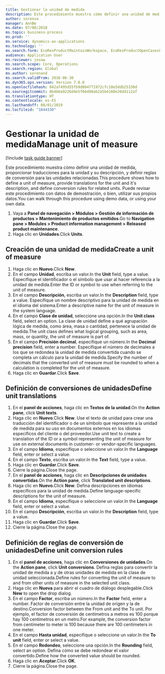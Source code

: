 ```yaml
---
title: Gestionar la unidad de medida
description: Este procedimiento muestra cómo definir una unidad de medida, proporcionar traducciones para la unidad y su descripción, y definir reglas de conversión para las unidades relacionadas.
author: sorenva
manager: AnnBe
ms.date: 07/08/2018
ms.topic: business-process
ms.prod: ''
ms.service: dynamics-ax-applications
ms.technology: ''
ms.search.form: EcoResProductMaintainWorkspace, EcoResProductOpenCasesFormPart, UnitOfMeasure, UnitOfMeasureReportingTranslation, UnitOfMeasureTranslation, UnitOfMeasureConversion, UnitOfMeasureConversionEditOrCreate, UnitOfMeasureLookup
audience: Application User
ms.reviewer: josaw
ms.search.scope: Core, Operations
ms.search.region: Global
ms.author: sorenand
ms.search.validFrom: 2016-06-30
ms.dyn365.ops.version: Version 7.0.0
ms.openlocfilehash: 042a7495d55fb9d884771972cfc18e5ddb25330d
ms.sourcegitcommit: 8b4b6a9226d4e5f66498ab2a5b4160e26dd112af
ms.translationtype: HT
ms.contentlocale: es-ES
ms.lasthandoff: 08/01/2019
ms.locfileid: "1844330"
---
```

# <a name="manage-unit-of-measure"></a><span data-ttu-id="85d0c-103">Gestionar la unidad de medida</span><span class="sxs-lookup"><span data-stu-id="85d0c-103">Manage unit of measure</span></span>

[!include [task guide banner](../../includes/task-guide-banner.md)]

<span data-ttu-id="85d0c-104">Este procedimiento muestra cómo definir una unidad de medida, proporcionar traducciones para la unidad y su descripción, y definir reglas de conversión para las unidades relacionadas.</span><span class="sxs-lookup"><span data-stu-id="85d0c-104">This procedure shows how to define a unit of measure, provide translations for the unit and it's description, and define conversion rules for related units.</span></span> <span data-ttu-id="85d0c-105">Puede revisar este procedimiento con datos de demostración, o bien, utilizar sus propios datos.</span><span class="sxs-lookup"><span data-stu-id="85d0c-105">You can walk through this procedure using demo data, or using your own data.</span></span>

1. <span data-ttu-id="85d0c-106">Vaya a **Panel de navegación > Módulos > Gestión de información de productos > Mantenimiento de productos emitidos**.</span><span class="sxs-lookup"><span data-stu-id="85d0c-106">Go to **Navigation pane > Modules > Product information management > Released product maintenance**.</span></span>
2. <span data-ttu-id="85d0c-107">Haga clic en **Unidades**.</span><span class="sxs-lookup"><span data-stu-id="85d0c-107">Click **Units**.</span></span>

## <a name="create-a-unit-of-measure"></a><span data-ttu-id="85d0c-108">Creación de una unidad de medida</span><span class="sxs-lookup"><span data-stu-id="85d0c-108">Create a unit of measure</span></span>
1. <span data-ttu-id="85d0c-109">Haga clic en **Nuevo**.</span><span class="sxs-lookup"><span data-stu-id="85d0c-109">Click **New**.</span></span>
2. <span data-ttu-id="85d0c-110">En el campo **Unidad**, escriba un valor.</span><span class="sxs-lookup"><span data-stu-id="85d0c-110">In the **Unit** field, type a value.</span></span> <span data-ttu-id="85d0c-111">Especifique el identificador o el símbolo que usar al hacer referencia a la unidad de medida.</span><span class="sxs-lookup"><span data-stu-id="85d0c-111">Enter the ID or symbol to use when referring to the unit of measure.</span></span>  
3. <span data-ttu-id="85d0c-112">En el campo **Descripción**, escriba un valor.</span><span class="sxs-lookup"><span data-stu-id="85d0c-112">In the **Description** field, type a value.</span></span> <span data-ttu-id="85d0c-113">Especifique un nombre descriptivo para la unidad de medida en el idioma del sistema.</span><span class="sxs-lookup"><span data-stu-id="85d0c-113">Enter a descriptive name for the unit of measure in the system language.</span></span>  
4. <span data-ttu-id="85d0c-114">En el campo **Clase de unidad**, seleccione una opción.</span><span class="sxs-lookup"><span data-stu-id="85d0c-114">In the **Unit class** field, select an option.</span></span> <span data-ttu-id="85d0c-115">La clase de unidad define a qué agrupación lógica de medida, como área, masa o cantidad, pertenece la unidad de medida.</span><span class="sxs-lookup"><span data-stu-id="85d0c-115">The unit class defines what logical grouping, such as area, mass, or quantity, the unit of measure is part of.</span></span>  
5. <span data-ttu-id="85d0c-116">En el campo **Precisión decimal**, especifique un número.</span><span class="sxs-lookup"><span data-stu-id="85d0c-116">In the **Decimal precision** field, enter a number.</span></span> <span data-ttu-id="85d0c-117">Especifique el número de decimales a los que se redondea la unidad de medida convertida cuando se completa un cálculo para la unidad de medida.</span><span class="sxs-lookup"><span data-stu-id="85d0c-117">Specify the number of decimals that the converted unit of measure must be rounded to when a calculation is completed for the unit of measure.</span></span>  
6. <span data-ttu-id="85d0c-118">Haga clic en **Guardar**.</span><span class="sxs-lookup"><span data-stu-id="85d0c-118">Click **Save**.</span></span>

## <a name="define-unit-translations"></a><span data-ttu-id="85d0c-119">Definición de conversiones de unidades</span><span class="sxs-lookup"><span data-stu-id="85d0c-119">Define unit translations</span></span>
1. <span data-ttu-id="85d0c-120">En el **panel de acciones**, haga clic en **Textos de la unidad**.</span><span class="sxs-lookup"><span data-stu-id="85d0c-120">On the **Action pane**, click **Unit texts**.</span></span>
2. <span data-ttu-id="85d0c-121">Haga clic en **Nuevo**.</span><span class="sxs-lookup"><span data-stu-id="85d0c-121">Click **New**.</span></span> <span data-ttu-id="85d0c-122">Use el texto de unidad para crear una traducción del identificador o de un símbolo que represente a la unidad de medida para su uso en documentos externos en los idiomas específicos del cliente o del proveedor.</span><span class="sxs-lookup"><span data-stu-id="85d0c-122">Use unit text to create a translation of the ID or a symbol representing the unit of measure for use on external documents in customer- or vendor-specific languages.</span></span>  
3. <span data-ttu-id="85d0c-123">En el campo **Idioma**, especifique o seleccione un valor.</span><span class="sxs-lookup"><span data-stu-id="85d0c-123">In the **Language** field, enter or select a value.</span></span>
4. <span data-ttu-id="85d0c-124">En el campo **Texto**, escriba un valor.</span><span class="sxs-lookup"><span data-stu-id="85d0c-124">In the **Text** field, type a value.</span></span>
5. <span data-ttu-id="85d0c-125">Haga clic en **Guardar**.</span><span class="sxs-lookup"><span data-stu-id="85d0c-125">Click **Save**.</span></span>
6. <span data-ttu-id="85d0c-126">Cierre la página.</span><span class="sxs-lookup"><span data-stu-id="85d0c-126">Close the page.</span></span>
7. <span data-ttu-id="85d0c-127">En el **panel de acciones**, haga clic en **Descripciones de unidades convertidas**.</span><span class="sxs-lookup"><span data-stu-id="85d0c-127">On the **Action pane**, click **Translated unit descriptions**.</span></span>
8. <span data-ttu-id="85d0c-128">Haga clic en **Nuevo**.</span><span class="sxs-lookup"><span data-stu-id="85d0c-128">Click **New**.</span></span> <span data-ttu-id="85d0c-129">Defina descripciones en idiomas específicos para la unidad de medida.</span><span class="sxs-lookup"><span data-stu-id="85d0c-129">Define language-specific descriptions for the unit of measure.</span></span>  
9. <span data-ttu-id="85d0c-130">En el campo **Idioma**, especifique o seleccione un valor.</span><span class="sxs-lookup"><span data-stu-id="85d0c-130">In the **Language** field, enter or select a value.</span></span>
10. <span data-ttu-id="85d0c-131">En el campo **Descripción**, escriba un valor.</span><span class="sxs-lookup"><span data-stu-id="85d0c-131">In the **Description** field, type a value.</span></span>
11. <span data-ttu-id="85d0c-132">Haga clic en **Guardar**.</span><span class="sxs-lookup"><span data-stu-id="85d0c-132">Click **Save**.</span></span>
12. <span data-ttu-id="85d0c-133">Cierre la página.</span><span class="sxs-lookup"><span data-stu-id="85d0c-133">Close the page.</span></span>

## <a name="define-unit-conversion-rules"></a><span data-ttu-id="85d0c-134">Definición de reglas de conversión de unidades</span><span class="sxs-lookup"><span data-stu-id="85d0c-134">Define unit conversion rules</span></span>
1. <span data-ttu-id="85d0c-135">En el **panel de acciones**, haga clic en **Conversiones de unidades**.</span><span class="sxs-lookup"><span data-stu-id="85d0c-135">On the **Action pane**, click **Unit conversions**.</span></span> <span data-ttu-id="85d0c-136">Defina reglas para convertir la unidad de medida a y de otras unidades de medida en la clase de unidad seleccionada.</span><span class="sxs-lookup"><span data-stu-id="85d0c-136">Define rules for converting the unit of measure to and from other units of measure in the selected unit class.</span></span>  
2. <span data-ttu-id="85d0c-137">Haga clic en **Nueva** para abrir el cuadro de diálogo desplegable.</span><span class="sxs-lookup"><span data-stu-id="85d0c-137">Click **New** to open the drop dialog.</span></span>
3. <span data-ttu-id="85d0c-138">En el campo **Factor**, escriba un número.</span><span class="sxs-lookup"><span data-stu-id="85d0c-138">In the **Factor** field, enter a number.</span></span> <span data-ttu-id="85d0c-139">Factor de conversión entre la unidad de origen y la de destino.</span><span class="sxs-lookup"><span data-stu-id="85d0c-139">Conversion factor between the From unit and the To unit.</span></span> <span data-ttu-id="85d0c-140">Por ejemplo, el factor de conversión de centímetros a metros es 100 porque hay 100 centímetros en un metro.</span><span class="sxs-lookup"><span data-stu-id="85d0c-140">For example, the conversion factor from centimeter to meter is 100 because there are 100 centimeters in one meter.</span></span>  
4. <span data-ttu-id="85d0c-141">En el campo **Hasta unidad**, especifique o seleccione un valor.</span><span class="sxs-lookup"><span data-stu-id="85d0c-141">In the **To unit** field, enter or select a value.</span></span>
5. <span data-ttu-id="85d0c-142">En el campo **Redondeo**, seleccione una opción.</span><span class="sxs-lookup"><span data-stu-id="85d0c-142">In the **Rounding** field, select an option.</span></span> <span data-ttu-id="85d0c-143">Defina cómo se debe redondear el valor convertido.</span><span class="sxs-lookup"><span data-stu-id="85d0c-143">Define how the converted value should be rounded.</span></span>  
6. <span data-ttu-id="85d0c-144">Haga clic en **Aceptar**.</span><span class="sxs-lookup"><span data-stu-id="85d0c-144">Click **OK**.</span></span>
7. <span data-ttu-id="85d0c-145">Cierre la página.</span><span class="sxs-lookup"><span data-stu-id="85d0c-145">Close the page.</span></span>

